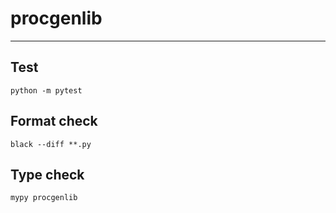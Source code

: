 # procgenlib

---

## Test

    python -m pytest

## Format check

    black --diff **.py

## Type check

    mypy procgenlib
